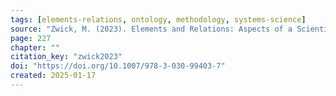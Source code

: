 ```yaml
---
tags: [elements-relations, ontology, methodology, systems-science]
source: "Zwick, M. (2023). Elements and Relations: Aspects of a Scientific Metaphysics (Vol. 35). Springer International Publishing."
page: 227
chapter: ""
citation_key: "zwick2023"
doi: "https://doi.org/10.1007/978-3-030-99403-7"
created: 2025-01-17
---
```


